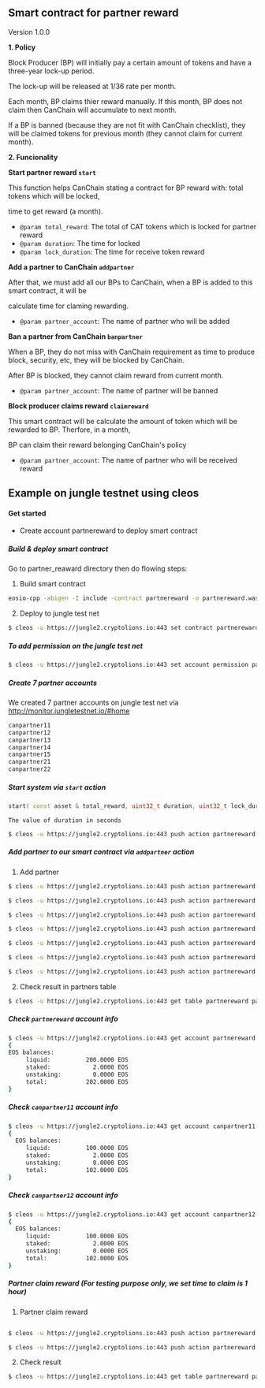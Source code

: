 **Smart contract for partner reward**
----------------------------------

Version 1.0.0

**1.  Policy**

Block Producer (BP) will initially pay a certain amount of tokens and have a three-year lock-up period.

The lock-up will be released at 1/36 rate per month.

Each month, BP claims thier reward manually. If this month, BP does not claim then CanChain will accumulate
to next month.

If a BP is banned (because they are not fit with CanChain checklist), they will be claimed tokens for previous month (they cannot claim for current month).

**2.  Funcionality**

**Start partner reward `start`**

This function helps CanChain stating a contract for BP reward with: total tokens which will be locked,

time to get reward (a month).

- `@param total_reward`: The total of CAT tokens which is locked for partner reward
- `@param duration`: The time for locked
- `@param lock_duration`: The time for receive token reward 

**Add a partner to CanChain `addpartner`**

After that, we must add all our BPs to CanChain, when a BP is added to this smart contract, it will be 

calculate time for claming rewarding.

- `@param partner_account`: The name of partner who will be added 

**Ban a partner from CanChain `banpartner`**

When a BP, they do not miss with CanChain requirement as time to produce block, security, etc, they will
be blocked by CanChain.

After BP is blocked, they cannot claim reward from current month.

- `@param partner_account`: The name of partner will be banned

**Block producer claims reward `claimreward`**

This smart contract will be calculate the amount of token which will be rewarded to BP. Therfore, in a month,

BP can claim their reward belonging CanChain's policy

- `@param partner_account`: The name of partner who will be received reward

**Example on jungle testnet using cleos**
----------------------------------

#### Get started


* Create account partnereward to deploy smart contract


##### Build & deploy smart contract

Go to partner_reaward directory then do flowing steps:

1.  Build smart contract

````bash
eosio-cpp -abigen -I include -contract partnereward -o partnereward.wasm src/partnereward.cpp
````

2. Deploy to jungle test net

````bash
$ cleos -u https://jungle2.cryptolions.io:443 set contract partnereward . partnereward.wasm partnereward.abi
````

##### To add permission on the jungle test net

````bash
$ cleos -u https://jungle2.cryptolions.io:443 set account permission partnereward active '{"threshold": 1,"keys": [{"key": "Pub_key","weight": 1}],"accounts": [{"permission":{"actor":"partnereward","permission":"eosio.code"},"weight":1}]}' owner -p partnereward
````

##### Create 7 partner accounts

We created 7 partner accounts on jungle test net via http://monitor.jungletestnet.io/#home

````bash
canpartner11
canpartner12
canpartner13
canpartner14
canpartner15
canpartner21
canpartner22
````

##### Start system via `start` action

````c++
start( const asset & total_reward, uint32_t duration, uint32_t lock_duration)
````
`The value of duration in seconds`

````bash
$ cleos -u https://jungle2.cryptolions.io:443 push action partnereward start '["1000 EOS", 86400, 36]' -p partnereward

````

##### Add partner to our smart contract via `addpartner` action
1. Add partner

````bash
$ cleos -u https://jungle2.cryptolions.io:443 push action partnereward addpartner '[canpartner11]' -p partnereward

$ cleos -u https://jungle2.cryptolions.io:443 push action partnereward addpartner '[canpartner12]' -p partnereward

$ cleos -u https://jungle2.cryptolions.io:443 push action partnereward addpartner '[canpartner13]' -p partnereward

$ cleos -u https://jungle2.cryptolions.io:443 push action partnereward addpartner '[canpartner14]' -p partnereward

$ cleos -u https://jungle2.cryptolions.io:443 push action partnereward addpartner '[canpartner15]' -p partnereward

$ cleos -u https://jungle2.cryptolions.io:443 push action partnereward addpartner '[canpartner21]' -p partnereward

$ cleos -u https://jungle2.cryptolions.io:443 push action partnereward addpartner '[canpartner22]' -p partnereward

````
2. Check result in partners table 


````bash
$ cleos -u https://jungle2.cryptolions.io:443 get table partnereward partnereward partners

````

##### Check `partnereward` account info 

````bash
$ cleos -u https://jungle2.cryptolions.io:443 get account partnereward
{
EOS balances:
     liquid:          200.0000 EOS
     staked:            2.0000 EOS
     unstaking:         0.0000 EOS
     total:           202.0000 EOS
}
````

##### Check `canpartner11` account info 

````bash
$ cleos -u https://jungle2.cryptolions.io:443 get account canpartner11
{
  EOS balances:
     liquid:          100.0000 EOS
     staked:            2.0000 EOS
     unstaking:         0.0000 EOS
     total:           102.0000 EOS
}
````

##### Check `canpartner12` account info 

````bash
$ cleos -u https://jungle2.cryptolions.io:443 get account canpartner12
{
  EOS balances:
     liquid:          100.0000 EOS
     staked:            2.0000 EOS
     unstaking:         0.0000 EOS
     total:           102.0000 EOS
}
````

##### Partner claim reward (For testing purpose only, we set time to claim is 1 hour)

1. Partner claim reward

````bash

$ cleos -u https://jungle2.cryptolions.io:443 push action partnereward claimreward '[canpartner11]' -p canpartner11

$ cleos -u https://jungle2.cryptolions.io:443 push action partnereward claimreward '[canpartner12]' -p canpartner12

````

2. Check result

````bash
$ cleos -u https://jungle2.cryptolions.io:443 get table partnereward partnereward partners

````
